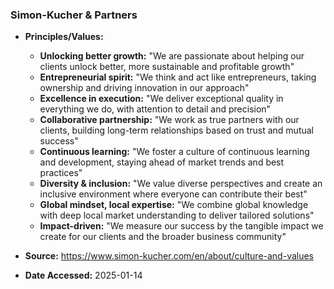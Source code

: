### Simon-Kucher & Partners

- **Principles/Values:**
  - **Unlocking better growth:** "We are passionate about helping our clients unlock better, more sustainable and profitable growth"
  - **Entrepreneurial spirit:** "We think and act like entrepreneurs, taking ownership and driving innovation in our approach"
  - **Excellence in execution:** "We deliver exceptional quality in everything we do, with attention to detail and precision"
  - **Collaborative partnership:** "We work as true partners with our clients, building long-term relationships based on trust and mutual success"
  - **Continuous learning:** "We foster a culture of continuous learning and development, staying ahead of market trends and best practices"
  - **Diversity & inclusion:** "We value diverse perspectives and create an inclusive environment where everyone can contribute their best"
  - **Global mindset, local expertise:** "We combine global knowledge with deep local market understanding to deliver tailored solutions"
  - **Impact-driven:** "We measure our success by the tangible impact we create for our clients and the broader business community"

- **Source:** https://www.simon-kucher.com/en/about/culture-and-values
- **Date Accessed:** 2025-01-14